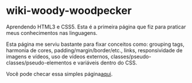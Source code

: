 # wiki-woody-woodpecker
Aprendendo HTML3 e CSS5. Esta é a primeira página que fiz para praticar meus conhecimentos nas linguagens.

Esta página me serviu bastante para fixar conceitos como: grouping tags, harmonia de cores, padding/margin/border/etc., links, responsividade de imagens e vídeos, uso de vídeos externos, classes/pseudo-classes/pseudo-elementos e variáveis dentro do CSS.

Você pode checar essa simples página<a href="https://benito-miyazato.github.io/woody-woodpecker-page/" target="_blank">aqui<a/>.

